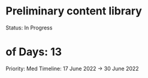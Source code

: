 # Preliminary content library

Status: In Progress
# of Days: 13
Priority: Med
Timeline: 17 June 2022 → 30 June 2022